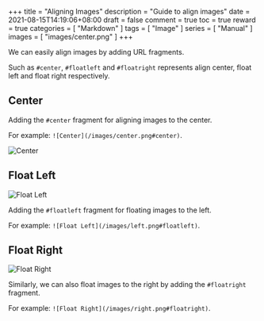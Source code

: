 +++
title = "Aligning Images"
description = "Guide to align images"
date = 2021-08-15T14:19:06+08:00
draft = false
comment = true
toc = true
reward = true
categories = [
  "Markdown"
]
tags = [
  "Image"
]
series = [
  "Manual"
]
images = [
  "images/center.png"
]
+++

We can easily align images by adding URL fragments.

Such as `#center`, `#floatleft` and `#floatright` represents align center, float left and float right respectively.
<!--more-->

## Center

Adding the `#center` fragment for aligning images to the center.

For example: `![Center](/images/center.png#center)`.

![Center](/images/center.png#center)

## Float Left

![Float Left](/images/left.png#floatleft)

Adding the `#floatleft` fragment for floating images to the left.

For example: `![Float Left](/images/left.png#floatleft)`.

## Float Right

![Float Right](/images/right.png#floatright)

Similarly, we can also float images to the right by adding the `#floatright` fragment.

For example: `![Float Right](/images/right.png#floatright)`.
